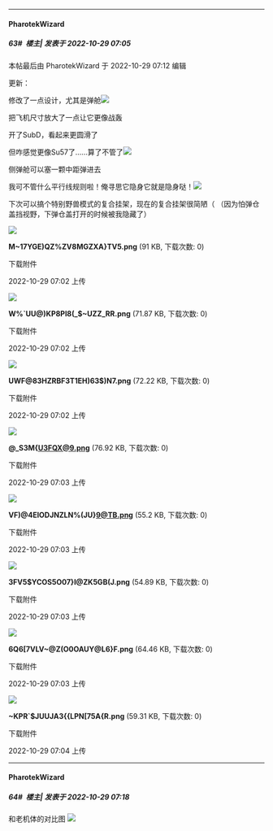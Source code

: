 

*****

####  PharotekWizard  
##### 63#         楼主| 发表于 2022-10-29 07:05

 本帖最后由 PharotekWizard 于 2022-10-29 07:12 编辑 

更新：

修改了一点设计，尤其是弹舱<img src="https://static.saraba1st.com/image/smiley/face2017/051.png" referrerpolicy="no-referrer">

把飞机尺寸放大了一点让它更像战轰

开了SubD，看起来更圆滑了

但咋感觉更像Su57了……算了不管了<img src="https://static.saraba1st.com/image/smiley/face2017/019.png" referrerpolicy="no-referrer">

侧弹舱可以塞一颗中距弹进去

我可不管什么平行线规则啦！俺寻思它隐身它就是隐身哒！<img src="https://static.saraba1st.com/image/smiley/face2017/065.png" referrerpolicy="no-referrer">

下次可以搞个特别野兽模式的复合挂架，现在的复合挂架很简陋（
（因为怕弹仓盖挡视野，下弹仓盖打开的时候被我隐藏了）

<img src="https://img.saraba1st.com/forum/202210/29/070222w9dy1wdx164dt72d.png" referrerpolicy="no-referrer">

<strong>M~17YGE)QZ%ZV8MGZXA}TV5.png</strong> (91 KB, 下载次数: 0)

下载附件

2022-10-29 07:02 上传

<img src="https://img.saraba1st.com/forum/202210/29/070242q16uphgh061ruqju.png" referrerpolicy="no-referrer">

<strong>W%`UU@)KP8PI8(_$~UZZ_RR.png</strong> (71.87 KB, 下载次数: 0)

下载附件

2022-10-29 07:02 上传

<img src="https://img.saraba1st.com/forum/202210/29/070247rvz1askk5mj5e8v1.png" referrerpolicy="no-referrer">

<strong>UWF@83HZRBF3T1EH)63$)N7.png</strong> (72.22 KB, 下载次数: 0)

下载附件

2022-10-29 07:02 上传

<img src="https://img.saraba1st.com/forum/202210/29/070307zi3idu1eehl2gjih.png" referrerpolicy="no-referrer">

<strong>@_$%Y4GR[W6$S3M{U3FQX@9.png</strong> (76.92 KB, 下载次数: 0)

下载附件

2022-10-29 07:03 上传

<img src="https://img.saraba1st.com/forum/202210/29/070313a7etys5e7bkpc0az.png" referrerpolicy="no-referrer">

<strong>VF)@4EIODJNZLN%(JU}9@TB.png</strong> (55.2 KB, 下载次数: 0)

下载附件

2022-10-29 07:03 上传

<img src="https://img.saraba1st.com/forum/202210/29/070329bdo66z09xe9p061z.png" referrerpolicy="no-referrer">

<strong>3FV5$YCOS5O07}I@ZK5GB(J.png</strong> (54.89 KB, 下载次数: 0)

下载附件

2022-10-29 07:03 上传

<img src="https://img.saraba1st.com/forum/202210/29/070338tvu98fcfuvc8cz8a.png" referrerpolicy="no-referrer">

<strong>6Q6[7VLV~@Z(O0OAUY@L6}F.png</strong> (64.46 KB, 下载次数: 0)

下载附件

2022-10-29 07:03 上传

<img src="https://img.saraba1st.com/forum/202210/29/070401qxq8s9fe9qquc1z8.png" referrerpolicy="no-referrer">

<strong>~KPR`$JUUJA3{{LPN[75A{R.png</strong> (59.31 KB, 下载次数: 0)

下载附件

2022-10-29 07:04 上传



*****

####  PharotekWizard  
##### 64#         楼主| 发表于 2022-10-29 07:18

和老机体的对比图
<img src="https://p.sda1.dev/8/0759beb6d4412dc7194d30b851cb51f8/CMP_20221029071739685.png" referrerpolicy="no-referrer">


